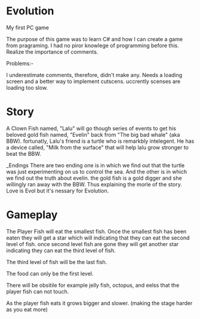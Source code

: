 # Evolution
My first PC game


The purpose of this game was to learn C# and how I can create a game from pragraming. 
I had no piror knowlege of programming before this. 
Realize the importance of comments. 


Problems:- 


I underestimate comments, therefore, didn't make any. 
Needs a loading screen and a better way to implement cutscens. uccrently scenses are loading too slow.  

# Story
A Clown Fish named, "Lalu" will go though series of events to get his beloved gold fish named, "Evelin" back from "The big bad whale" (aka BBW). 
fortunatly, Lalu's friend is a turtle who is remarkbly intelegent. He has a device called, "Milk from the surface" that will help lalu grow stronger to beat the BBW.


_Endings
There are two ending one is in which we find out that the turtle was just experimenting on us to control the sea.
And the other is in which we find out the truth about evelin. the gold fish is a gold digger and she willingly ran away with the BBW.
Thus explaining the morle of the story. Love is Evol but it's nessary for  Evolution. 

# Gameplay
The Player Fish will eat the smallest fish. Once the smallest fish has been eaten they will get a star which will indicating that they can eat the second level of fish. once second level fish are gone they will get another star indicating they can eat the third level of fish. 


The third level of fish will be the last fish. 


The food can only be the first level. 


There will be obsitile for example jelly fish, octopus, and eelss that the player fish can not touch. 


As the player fish eats it grows bigger and slower. (making the stage harder as you eat more)




